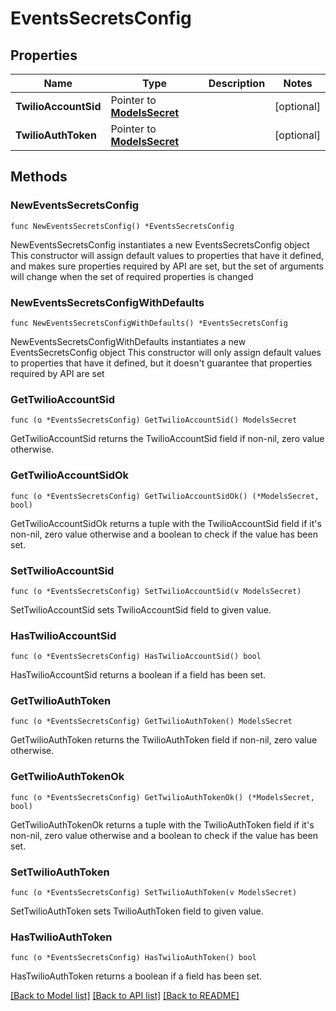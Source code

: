 # EventsSecretsConfig

## Properties

Name | Type | Description | Notes
------------ | ------------- | ------------- | -------------
**TwilioAccountSid** | Pointer to [**ModelsSecret**](ModelsSecret.md) |  | [optional] 
**TwilioAuthToken** | Pointer to [**ModelsSecret**](ModelsSecret.md) |  | [optional] 

## Methods

### NewEventsSecretsConfig

`func NewEventsSecretsConfig() *EventsSecretsConfig`

NewEventsSecretsConfig instantiates a new EventsSecretsConfig object
This constructor will assign default values to properties that have it defined,
and makes sure properties required by API are set, but the set of arguments
will change when the set of required properties is changed

### NewEventsSecretsConfigWithDefaults

`func NewEventsSecretsConfigWithDefaults() *EventsSecretsConfig`

NewEventsSecretsConfigWithDefaults instantiates a new EventsSecretsConfig object
This constructor will only assign default values to properties that have it defined,
but it doesn't guarantee that properties required by API are set

### GetTwilioAccountSid

`func (o *EventsSecretsConfig) GetTwilioAccountSid() ModelsSecret`

GetTwilioAccountSid returns the TwilioAccountSid field if non-nil, zero value otherwise.

### GetTwilioAccountSidOk

`func (o *EventsSecretsConfig) GetTwilioAccountSidOk() (*ModelsSecret, bool)`

GetTwilioAccountSidOk returns a tuple with the TwilioAccountSid field if it's non-nil, zero value otherwise
and a boolean to check if the value has been set.

### SetTwilioAccountSid

`func (o *EventsSecretsConfig) SetTwilioAccountSid(v ModelsSecret)`

SetTwilioAccountSid sets TwilioAccountSid field to given value.

### HasTwilioAccountSid

`func (o *EventsSecretsConfig) HasTwilioAccountSid() bool`

HasTwilioAccountSid returns a boolean if a field has been set.

### GetTwilioAuthToken

`func (o *EventsSecretsConfig) GetTwilioAuthToken() ModelsSecret`

GetTwilioAuthToken returns the TwilioAuthToken field if non-nil, zero value otherwise.

### GetTwilioAuthTokenOk

`func (o *EventsSecretsConfig) GetTwilioAuthTokenOk() (*ModelsSecret, bool)`

GetTwilioAuthTokenOk returns a tuple with the TwilioAuthToken field if it's non-nil, zero value otherwise
and a boolean to check if the value has been set.

### SetTwilioAuthToken

`func (o *EventsSecretsConfig) SetTwilioAuthToken(v ModelsSecret)`

SetTwilioAuthToken sets TwilioAuthToken field to given value.

### HasTwilioAuthToken

`func (o *EventsSecretsConfig) HasTwilioAuthToken() bool`

HasTwilioAuthToken returns a boolean if a field has been set.


[[Back to Model list]](../README.md#documentation-for-models) [[Back to API list]](../README.md#documentation-for-api-endpoints) [[Back to README]](../README.md)


